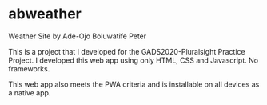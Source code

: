 # abweather
 Weather Site by Ade-Ojo Boluwatife Peter

 This is a project that I developed for the GADS2020-Pluralsight Practice Project.
 I developed this web app using only HTML, CSS and Javascript. No frameworks.

 This web app also meets the PWA criteria and is installable on all devices as a native
 app. 
